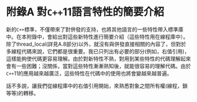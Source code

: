 # 附錄A 對`C++`11語言特性的簡要介紹

新的`C++`標準，不僅帶來了對併發的支持，也將其他語言的一些特性帶入標準庫中。在本附錄中，會給出對這些新特性進行簡要介紹（這些特性用在線程庫中）。除了thread_local(詳見A.8部分)以外，就沒有與併發直接相關的內容了，但對於多線程代碼來說，它們都是很重要。我已只列出有必要的部分(例如，右值引用)，這樣能夠使代碼更容易理解。由於對新特性不熟，對用到某些特性的代碼理解起來會有一些困難；沒關係，當對這些特性漸漸熟知後，就能很容易的理解代碼。由於`C++`11的應用越來越廣泛，這些特性在代碼中的使用也將會變越來越普遍。

話不多說，讓我們從線程庫中的右值引用開始，來熟悉對象之間所有權(線程，鎖等等)的轉移。